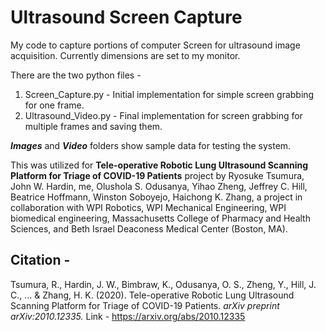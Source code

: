 # Ultrasound Screen Capture
My code to capture portions of computer Screen for ultrasound image acquisition. Currently dimensions are set to my monitor.

There are the two python files - 
1. Screen_Capture.py - Initial implementation for simple screen grabbing for one frame.
2. Ultrasound_Video.py - Final implementation for screen grabbing for multiple frames and saving them.

***Images*** and ***Video*** folders show sample data for testing the system.

This was utilized for **Tele-operative Robotic Lung Ultrasound Scanning Platform for Triage of COVID-19 Patients** project by Ryosuke Tsumura, John W. Hardin, me, Olushola S. Odusanya, Yihao Zheng, Jeffrey C. Hill, Beatrice Hoffmann, Winston Soboyejo, Haichong K. Zhang, a project in collaboration with WPI Robotics, WPI Mechanical Engineering, WPI biomedical engineering, Massachusetts College of Pharmacy and Health Sciences, and Beth Israel Deaconess Medical Center (Boston, MA).

## Citation - 
Tsumura, R., Hardin, J. W., Bimbraw, K., Odusanya, O. S., Zheng, Y., Hill, J. C., ... & Zhang, H. K. (2020). Tele-operative Robotic Lung Ultrasound Scanning Platform for Triage of COVID-19 Patients. *arXiv preprint arXiv:2010.12335.* Link - https://arxiv.org/abs/2010.12335
